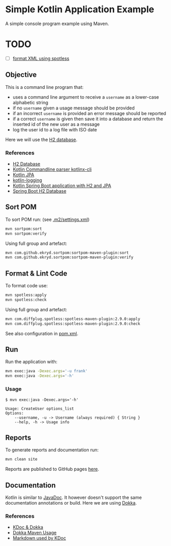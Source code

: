 # Simple Kotlin Application Example

A simple console program example using Maven.

# TODO

- [ ] [format XML using spotless](https://github.com/diffplug/spotless/blob/main/plugin-maven/README.md)

## Objective

This is a command line program that:

* uses a command line argument to receive a `username` as a lower-case
  alphabetic string
* if no `username` given a usage message should be provided
* if an incorrect `username` is provided an error message should be reported
* if a correct `username` is given then save it into a database and return the inserted id of the new user as a message
* log the user id to a log file with ISO date

Here we will use the [H2 database](https://www.h2database.com/).

### References

* [H2 Database](https://www.h2database.com/)
* [Kotlin Commandline parser kotlinx-cli ](https://github.com/Kotlin/kotlinx-cli)
* [Kotlin JPA](https://www.baeldung.com/kotlin/jpa)
* [kotlin-logging](https://github.com/MicroUtils/kotlin-logging)
* [Kotlin Spring Boot application with H2 and JPA](https://code4spring.wordpress.com/2020/03/08/spring-boot-application-with-h2-and-jpa-using-kotlin-2/)
* [Spring Boot H2 Database](https://www.baeldung.com/spring-boot-h2-database)

## Sort POM

To sort POM run: (see [.m2/settings.xml](.m2/settings.xml))

```bash
mvn sortpom:sort
mvn sortpom:verify
```

Using full group and artefact:

```bash
mvn com.github.ekryd.sortpom:sortpom-maven-plugin:sort
mvn com.github.ekryd.sortpom:sortpom-maven-plugin:verify
```

## Format & Lint Code

To format code use:

```bash
mvn spotless:apply
mvn spotless:check
```

Using full group and artefact:

```bash
mvn com.diffplug.spotless:spotless-maven-plugin:2.9.0:apply
mvn com.diffplug.spotless:spotless-maven-plugin:2.9.0:check
```

See also configuration in [pom.xml](pom.xml).

## Run

Run the application with:

```bash
mvn exec:java -Dexec.args='-u frank'
mvn exec:java -Dexec.args='-h'
```

### Usage

```text
$ mvn exec:java -Dexec.args='-h'

Usage: CreateUser options_list
Options:
    --username, -u -> Username (always required) { String }
    --help, -h -> Usage info
```

## Reports

To generate reports and documentation run:

```bash
mvn clean site
```

Reports are published to GitHub pages
[here](https://frankhjung.github.io/kotlin-user/index.html).

## Documentation

Kotlin is similar to
[JavaDoc](https://www.oracle.com/technical-resources/articles/java/javadoc-tool.html).
It however doesn't support the same documentation annotations or build. Here we
are using [Dokka](https://github.com/Kotlin/dokka).

### References

* [KDoc & Dokka](https://kotlinlang.org/docs/kotlin-doc.html)
* [Dokka Maven Usage](https://kotlin.github.io/dokka/1.4.30/user_guide/maven/usage/)
* [Markdown used by KDoc](https://daringfireball.net/projects/markdown/)
